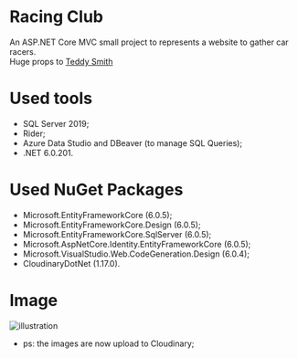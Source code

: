# Racing Club
An ASP.NET Core MVC small project to represents a website to gather car racers.<br>Huge props to [Teddy Smith](https://www.youtube.com/channel/UCCqmbn5-z_t15tYbUreWcNA)

# Used tools
- SQL Server 2019;
- Rider;
- Azure Data Studio and DBeaver (to manage SQL Queries);
- .NET 6.0.201.

# Used NuGet Packages
- Microsoft.EntityFrameworkCore (6.0.5);
- Microsoft.EntityFrameworkCore.Design (6.0.5);
- Microsoft.EntityFrameworkCore.SqlServer (6.0.5);
- Microsoft.AspNetCore.Identity.EntityFrameworkCore (6.0.5);
- Microsoft.VisualStudio.Web.CodeGeneration.Design (6.0.4);
- CloudinaryDotNet (1.17.0).

# Image
![illustration](https://user-images.githubusercontent.com/73988556/160298047-4314428e-222e-420c-962f-0b736e4423a9.png)

- ps: the images are now upload to Cloudinary;
